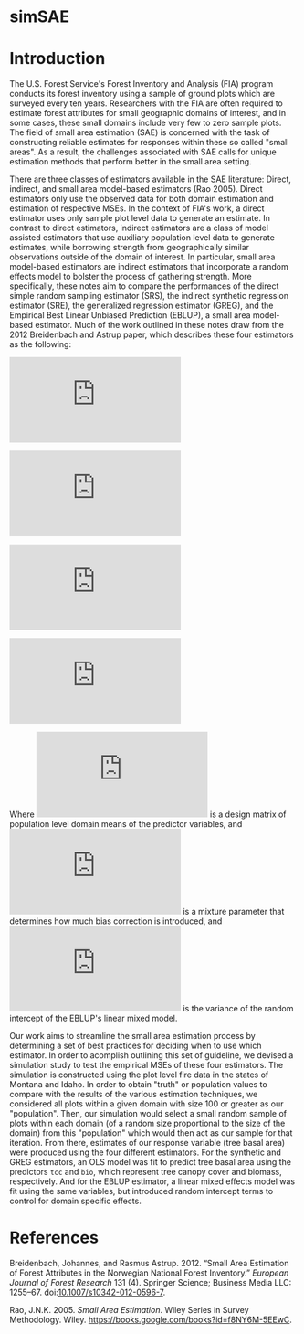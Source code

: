 simSAE
================

Introduction
============

The U.S. Forest Service's Forest Inventory and Analysis (FIA) program conducts its forest inventory using a sample of ground plots which are surveyed every ten years. Researchers with the FIA are often required to estimate forest attributes for small geographic domains of interest, and in some cases, these small domains include very few to zero sample plots. The field of small area estimation (SAE) is concerned with the task of constructing reliable estimates for responses within these so called "small areas". As a result, the challenges associated with SAE calls for unique estimation methods that perform better in the small area setting.

There are three classes of estimators available in the SAE literature: Direct, indirect, and small area model-based estimators (Rao 2005). Direct estimators only use the observed data for both domain estimation and estimation of respective MSEs. In the context of FIA's work, a direct estimator uses only sample plot level data to generate an estimate. In contrast to direct estimators, indirect estimators are a class of model assisted estimators that use auxiliary population level data to generate estimates, while borrowing strength from geographically similar observations outside of the domain of interest. In particular, small area model-based estimators are indirect estimators that incorporate a random effects model to bolster the process of gathering strength. More specifically, these notes aim to compare the performances of the direct simple random sampling estimator (SRS), the indirect synthetic regression estimator (SRE), the generalized regression estimator (GREG), and the Empirical Best Linear Unbiased Prediction (EBLUP), a small area model-based estimator. Much of the work outlined in these notes draw from the 2012 Breidenbach and Astrup paper, which describes these four estimators as the following:

![SRS\_i = \\bar{y\_i}](https://latex.codecogs.com/png.latex?SRS_i%20%3D%20%5Cbar%7By_i%7D "SRS_i = \bar{y_i}")

![SRE\_i = \\bar X\_i^T\\hat \\beta\_{OLS}](https://latex.codecogs.com/png.latex?SRE_i%20%3D%20%5Cbar%20X_i%5ET%5Chat%20%5Cbeta_%7BOLS%7D "SRE_i = \bar X_i^T\hat \beta_{OLS}")

![GREG\_i = \\bar X\_i^T\\hat \\beta\_{OLS} + \\frac{1}{n\_i}\\sum\_{j \\in S\_i} \\varepsilon\_j](https://latex.codecogs.com/png.latex?GREG_i%20%3D%20%5Cbar%20X_i%5ET%5Chat%20%5Cbeta_%7BOLS%7D%20%2B%20%5Cfrac%7B1%7D%7Bn_i%7D%5Csum_%7Bj%20%5Cin%20S_i%7D%20%5Cvarepsilon_j "GREG_i = \bar X_i^T\hat \beta_{OLS} + \frac{1}{n_i}\sum_{j \in S_i} \varepsilon_j")

![EBLUP\_i = \\bar X\_i^T\\hat \\beta\_{LMM} + \\frac{\\gamma\_i}{n\_i}\\sum\_{j \\in S\_i} \\epsilon\_j](https://latex.codecogs.com/png.latex?EBLUP_i%20%3D%20%5Cbar%20X_i%5ET%5Chat%20%5Cbeta_%7BLMM%7D%20%2B%20%5Cfrac%7B%5Cgamma_i%7D%7Bn_i%7D%5Csum_%7Bj%20%5Cin%20S_i%7D%20%5Cepsilon_j "EBLUP_i = \bar X_i^T\hat \beta_{LMM} + \frac{\gamma_i}{n_i}\sum_{j \in S_i} \epsilon_j")

Where ![\\bar X^T](https://latex.codecogs.com/png.latex?%5Cbar%20X%5ET "\bar X^T") is a design matrix of population level domain means of the predictor variables, and ![\\gamma\_i = \\frac{\\sigma\_\\nu ^2}{\\sigma\_\\nu ^2 + \\sigma\_\\epsilon ^2/n\_i}](https://latex.codecogs.com/png.latex?%5Cgamma_i%20%3D%20%5Cfrac%7B%5Csigma_%5Cnu%20%5E2%7D%7B%5Csigma_%5Cnu%20%5E2%20%2B%20%5Csigma_%5Cepsilon%20%5E2%2Fn_i%7D "\gamma_i = \frac{\sigma_\nu ^2}{\sigma_\nu ^2 + \sigma_\epsilon ^2/n_i}") is a mixture parameter that determines how much bias correction is introduced, and ![\\sigma\_\\nu^2](https://latex.codecogs.com/png.latex?%5Csigma_%5Cnu%5E2 "\sigma_\nu^2") is the variance of the random intercept of the EBLUP's linear mixed model.

Our work aims to streamline the small area estimation process by determining a set of best practices for deciding when to use which estimator. In order to acomplish outlining this set of guideline, we devised a simulation study to test the empirical MSEs of these four estimators. The simulation is constructed using the plot level fire data in the states of Montana and Idaho. In order to obtain "truth" or population values to compare with the results of the various estimation techniques, we considered all plots within a given domain with size 100 or greater as our "population". Then, our simulation would select a small random sample of plots within each domain (of a random size proportional to the size of the domain) from this "population" which would then act as our sample for that iteration. From there, estimates of our response variable (tree basal area) were produced using the four different estimators. For the synthetic and GREG estimators, an OLS model was fit to predict tree basal area using the predictors `tcc` and `bio`, which represent tree canopy cover and biomass, respectively. And for the EBLUP estimator, a linear mixed effects model was fit using the same variables, but introduced random intercept terms to control for domain specific effects.

References
==========

Breidenbach, Johannes, and Rasmus Astrup. 2012. “Small Area Estimation of Forest Attributes in the Norwegian National Forest Inventory.” *European Journal of Forest Research* 131 (4). Springer Science; Business Media LLC: 1255–67. doi:[10.1007/s10342-012-0596-7](https://doi.org/10.1007/s10342-012-0596-7).

Rao, J.N.K. 2005. *Small Area Estimation*. Wiley Series in Survey Methodology. Wiley. <https://books.google.com/books?id=f8NY6M-5EEwC>.
